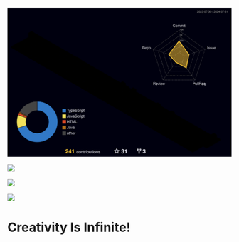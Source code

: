 [![](./profile-3d-contrib/profile-night-rainbow.svg)]()

[![](https://github-readme-stats.vercel.app/api?username=NguyenDuck&theme=tokyonight&layout=compact)]()

[![](https://github-readme-stats.vercel.app/api/top-langs/?username=NguyenDuck&theme=tokyonight&layout=compact)]()

![](https://komarev.com/ghpvc/?username=NguyenDuck&style=for-the-badge&abbreviated=true&color=orange)

# Creativity Is Infinite!
